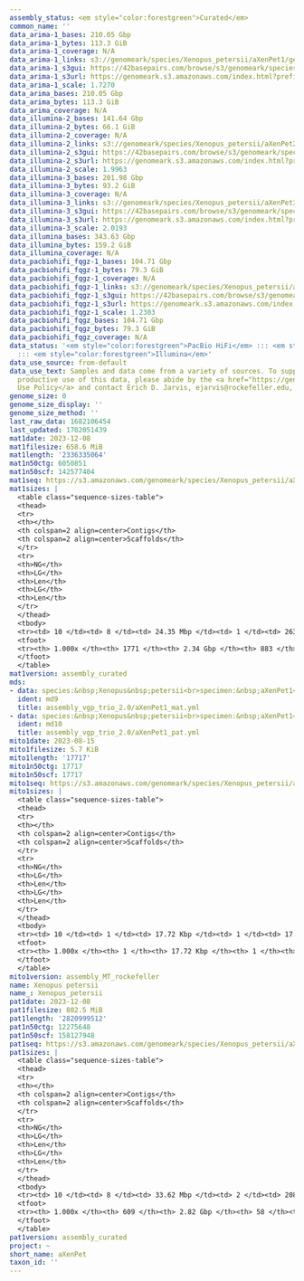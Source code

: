 ```yaml
---
assembly_status: <em style="color:forestgreen">Curated</em>
common_name: ''
data_arima-1_bases: 210.05 Gbp
data_arima-1_bytes: 113.3 GiB
data_arima-1_coverage: N/A
data_arima-1_links: s3://genomeark/species/Xenopus_petersii/aXenPet1/genomic_data/arima/<br>
data_arima-1_s3gui: https://42basepairs.com/browse/s3/genomeark/species/Xenopus_petersii/aXenPet1/genomic_data/arima/
data_arima-1_s3url: https://genomeark.s3.amazonaws.com/index.html?prefix=species/Xenopus_petersii/aXenPet1/genomic_data/arima/
data_arima-1_scale: 1.7270
data_arima_bases: 210.05 Gbp
data_arima_bytes: 113.3 GiB
data_arima_coverage: N/A
data_illumina-2_bases: 141.64 Gbp
data_illumina-2_bytes: 66.1 GiB
data_illumina-2_coverage: N/A
data_illumina-2_links: s3://genomeark/species/Xenopus_petersii/aXenPet2/genomic_data/illumina/<br>
data_illumina-2_s3gui: https://42basepairs.com/browse/s3/genomeark/species/Xenopus_petersii/aXenPet2/genomic_data/illumina/
data_illumina-2_s3url: https://genomeark.s3.amazonaws.com/index.html?prefix=species/Xenopus_petersii/aXenPet2/genomic_data/illumina/
data_illumina-2_scale: 1.9963
data_illumina-3_bases: 201.98 Gbp
data_illumina-3_bytes: 93.2 GiB
data_illumina-3_coverage: N/A
data_illumina-3_links: s3://genomeark/species/Xenopus_petersii/aXenPet3/genomic_data/illumina/<br>
data_illumina-3_s3gui: https://42basepairs.com/browse/s3/genomeark/species/Xenopus_petersii/aXenPet3/genomic_data/illumina/
data_illumina-3_s3url: https://genomeark.s3.amazonaws.com/index.html?prefix=species/Xenopus_petersii/aXenPet3/genomic_data/illumina/
data_illumina-3_scale: 2.0193
data_illumina_bases: 343.63 Gbp
data_illumina_bytes: 159.2 GiB
data_illumina_coverage: N/A
data_pacbiohifi_fqgz-1_bases: 104.71 Gbp
data_pacbiohifi_fqgz-1_bytes: 79.3 GiB
data_pacbiohifi_fqgz-1_coverage: N/A
data_pacbiohifi_fqgz-1_links: s3://genomeark/species/Xenopus_petersii/aXenPet1/genomic_data/pacbio_hifi/<br>
data_pacbiohifi_fqgz-1_s3gui: https://42basepairs.com/browse/s3/genomeark/species/Xenopus_petersii/aXenPet1/genomic_data/pacbio_hifi/
data_pacbiohifi_fqgz-1_s3url: https://genomeark.s3.amazonaws.com/index.html?prefix=species/Xenopus_petersii/aXenPet1/genomic_data/pacbio_hifi/
data_pacbiohifi_fqgz-1_scale: 1.2303
data_pacbiohifi_fqgz_bases: 104.71 Gbp
data_pacbiohifi_fqgz_bytes: 79.3 GiB
data_pacbiohifi_fqgz_coverage: N/A
data_status: '<em style="color:forestgreen">PacBio HiFi</em> ::: <em style="color:forestgreen">Arima</em>
  ::: <em style="color:forestgreen">Illumina</em>'
data_use_source: from-default
data_use_text: Samples and data come from a variety of sources. To support fair and
  productive use of this data, please abide by the <a href="https://genome10k.soe.ucsc.edu/data-use-policies/">Data
  Use Policy</a> and contact Erich D. Jarvis, ejarvis@rockefeller.edu, with any questions.
genome_size: 0
genome_size_display: ''
genome_size_method: ''
last_raw_data: 1682106454
last_updated: 1702051439
mat1date: 2023-12-08
mat1filesize: 658.6 MiB
mat1length: '2336335064'
mat1n50ctg: 6050851
mat1n50scf: 142577404
mat1seq: https://s3.amazonaws.com/genomeark/species/Xenopus_petersii/aXenPet1/assembly_curated/aXenPet1.mat.decon.20231208.fasta.gz
mat1sizes: |
  <table class="sequence-sizes-table">
  <thead>
  <tr>
  <th></th>
  <th colspan=2 align=center>Contigs</th>
  <th colspan=2 align=center>Scaffolds</th>
  </tr>
  <tr>
  <th>NG</th>
  <th>LG</th>
  <th>Len</th>
  <th>LG</th>
  <th>Len</th>
  </tr>
  </thead>
  <tbody>
  <tr><td> 10 </td><td> 8 </td><td> 24.35 Mbp </td><td> 1 </td><td> 263.86 Mbp </td></tr><tr><td> 20 </td><td> 19 </td><td> 17.30 Mbp </td><td> 2 </td><td> 215.43 Mbp </td></tr><tr><td> 30 </td><td> 35 </td><td> 13.27 Mbp </td><td> 4 </td><td> 162.85 Mbp </td></tr><tr><td> 40 </td><td> 55 </td><td> 9.73 Mbp </td><td> 5 </td><td> 143.03 Mbp </td></tr><tr style="background-color:#cccccc;"><td> 50 </td><td> 87 </td><td style="background-color:#88ff88;"> 6.05 Mbp </td><td> 7 </td><td style="background-color:#88ff88;"> 142.58 Mbp </td></tr><tr><td> 60 </td><td> 131 </td><td> 4.71 Mbp </td><td> 9 </td><td> 108.52 Mbp </td></tr><tr><td> 70 </td><td> 193 </td><td> 3.02 Mbp </td><td> 11 </td><td> 101.71 Mbp </td></tr><tr><td> 80 </td><td> 291 </td><td> 1.88 Mbp </td><td> 14 </td><td> 53.10 Mbp </td></tr><tr><td> 90 </td><td> 476 </td><td> 0.83 Mbp </td><td> 19 </td><td> 34.99 Mbp </td></tr><tr><td> 100 </td><td> 1771 </td><td> 6.51 Kbp </td><td> 883 </td><td> 6.51 Kbp </td></tr></tbody>
  <tfoot>
  <tr><th> 1.000x </th><th> 1771 </th><th> 2.34 Gbp </th><th> 883 </th><th> 2.34 Gbp </th></tr>
  </tfoot>
  </table>
mat1version: assembly_curated
mds:
- data: species:&nbsp;Xenopus&nbsp;petersii<br>specimen:&nbsp;aXenPet1<br>projects:&nbsp;<br>&nbsp;&nbsp;-&nbsp;vgp<br>data_location:&nbsp;S3<br>release_to:&nbsp;S3<br>maternal:&nbsp;s3://genomeark/species/Xenopus_petersii/aXenPet1/assembly_vgp_HiC_2.0/aXenPet1.trio.mat.20230815.fasta.gz<br>pretext:&nbsp;s3://genomeark/species/Xenopus_petersii/aXenPet1/assembly_vgp_HiC_2.0/evaluation/hap2/pretext/aXenPet1_hap2__s2_heatmap.pretext<br>kmer_spectra_img:&nbsp;s3://genomeark/species/Xenopus_petersii/aXenPet1/assembly_vgp_HiC_2.0/evaluation/merqury/aXenPet1_png/<br>mito:&nbsp;s3://genomeark/species/Xenopus_petersii/aXenPet1/assembly_MT_rockefeller/aXenPet1.MT.20230815.fasta.gz<br>pacbio_read_dir:&nbsp;s3://genomeark/species/Xenopus_petersii/aXenPet1/genomic_data/pacbio_hifi/<br>pacbio_read_type:&nbsp;hifi<br>hic_read_dir:&nbsp;s3://genomeark/species/Xenopus_petersii/aXenPet1/genomic_data/arima/<br>pipeline:<br>&nbsp;&nbsp;-&nbsp;hifiasm&nbsp;(0.19.3+galaxy0)<br>&nbsp;&nbsp;-&nbsp;purge_dups&nbsp;(2.2)&nbsp;for&nbsp;paternal&nbsp;haplotype<br>&nbsp;&nbsp;-&nbsp;yahs&nbsp;(1.2a.2+galaxy1)<br>assembled_by_group:&nbsp;Rockefeller<br>notes:&nbsp;This&nbsp;was&nbsp;a&nbsp;trio&nbsp;assembly&nbsp;of&nbsp;aXenPet1&nbsp;using&nbsp;parental&nbsp;illumina&nbsp;data.&nbsp;Sample&nbsp;metadata&nbsp;says&nbsp;a&nbsp;female&nbsp;specimen.&nbsp;This&nbsp;individual&nbsp;did&nbsp;not&nbsp;have&nbsp;bionano&nbsp;data.&nbsp;HiC&nbsp;scaffolding&nbsp;was&nbsp;performed&nbsp;with&nbsp;yahs.&nbsp;The&nbsp;HiC&nbsp;prep&nbsp;was&nbsp;Arima&nbsp;kit&nbsp;2.&nbsp;The&nbsp;HiC&nbsp;reads&nbsp;needed&nbsp;to&nbsp;have&nbsp;5&nbsp;bp&nbsp;trimmed&nbsp;from&nbsp;the&nbsp;5'&nbsp;end&nbsp;due&nbsp;to&nbsp;adapter&nbsp;left&nbsp;over&nbsp;from&nbsp;the&nbsp;Arima&nbsp;library&nbsp;prep&nbsp;kit.&nbsp;In&nbsp;the&nbsp;intermediate&nbsp;files,&nbsp;hap1&nbsp;is&nbsp;the&nbsp;paternal&nbsp;haplotype&nbsp;and&nbsp;hap2&nbsp;is&nbsp;the&nbsp;maternal&nbsp;haplotype.&nbsp;The&nbsp;paternal&nbsp;haplotype&nbsp;went&nbsp;through&nbsp;purge_dups&nbsp;due&nbsp;to&nbsp;presence&nbsp;of&nbsp;2-copy&nbsp;k-mers&nbsp;at&nbsp;diploid&nbsp;coverage&nbsp;in&nbsp;the&nbsp;merqury&nbsp;plots.&nbsp;The&nbsp;BUSCO&nbsp;values&nbsp;were&nbsp;troublesome,&nbsp;and&nbsp;likely&nbsp;indicate&nbsp;presence&nbsp;of&nbsp;many&nbsp;paralogs.&nbsp;We&nbsp;are&nbsp;submitting&nbsp;both&nbsp;haplotypes&nbsp;for&nbsp;trio&nbsp;curation,&nbsp;and&nbsp;this&nbsp;is&nbsp;the&nbsp;ticket&nbsp;for&nbsp;the&nbsp;maternal&nbsp;haplotype.
  ident: md9
  title: assembly_vgp_trio_2.0/aXenPet1_mat.yml
- data: species:&nbsp;Xenopus&nbsp;petersii<br>specimen:&nbsp;aXenPet1<br>projects:&nbsp;<br>&nbsp;&nbsp;-&nbsp;vgp<br>data_location:&nbsp;S3<br>release_to:&nbsp;S3<br>paternal:&nbsp;s3://genomeark/species/Xenopus_petersii/aXenPet1/assembly_vgp_HiC_2.0/aXenPet1.trio.pat.20230815.fasta.gz<br>pretext:&nbsp;s3://genomeark/species/Xenopus_petersii/aXenPet1/assembly_vgp_HiC_2.0/evaluation/hap1/pretext/aXenPet1_hap1__s2_heatmap.pretext<br>kmer_spectra_img:&nbsp;s3://genomeark/species/Xenopus_petersii/aXenPet1/assembly_vgp_HiC_2.0/evaluation/merqury/aXenPet1_png/<br>mito:&nbsp;s3://genomeark/species/Xenopus_petersii/aXenPet1/assembly_MT_rockefeller/aXenPet1.MT.20230815.fasta.gz<br>pacbio_read_dir:&nbsp;s3://genomeark/species/Xenopus_petersii/aXenPet1/genomic_data/pacbio_hifi/<br>pacbio_read_type:&nbsp;hifi<br>hic_read_dir:&nbsp;s3://genomeark/species/Xenopus_petersii/aXenPet1/genomic_data/arima/<br>pipeline:<br>&nbsp;&nbsp;-&nbsp;hifiasm&nbsp;(0.19.3+galaxy0)<br>&nbsp;&nbsp;-&nbsp;purge_dups&nbsp;(2.2)&nbsp;for&nbsp;paternal&nbsp;haplotype<br>&nbsp;&nbsp;-&nbsp;yahs&nbsp;(1.2a.2+galaxy1)<br>assembled_by_group:&nbsp;Rockefeller<br>notes:&nbsp;This&nbsp;was&nbsp;a&nbsp;trio&nbsp;assembly&nbsp;of&nbsp;aXenPet1&nbsp;using&nbsp;parental&nbsp;illumina&nbsp;data.&nbsp;Sample&nbsp;metadata&nbsp;says&nbsp;a&nbsp;female&nbsp;specimen.&nbsp;This&nbsp;individual&nbsp;did&nbsp;not&nbsp;have&nbsp;bionano&nbsp;data.&nbsp;HiC&nbsp;scaffolding&nbsp;was&nbsp;performed&nbsp;with&nbsp;yahs.&nbsp;The&nbsp;HiC&nbsp;prep&nbsp;was&nbsp;Arima&nbsp;kit&nbsp;2.&nbsp;The&nbsp;HiC&nbsp;reads&nbsp;needed&nbsp;to&nbsp;have&nbsp;5&nbsp;bp&nbsp;trimmed&nbsp;from&nbsp;the&nbsp;5'&nbsp;end&nbsp;due&nbsp;to&nbsp;adapter&nbsp;left&nbsp;over&nbsp;from&nbsp;the&nbsp;Arima&nbsp;library&nbsp;prep&nbsp;kit.&nbsp;In&nbsp;the&nbsp;intermediate&nbsp;files,&nbsp;hap1&nbsp;is&nbsp;the&nbsp;paternal&nbsp;haplotype&nbsp;and&nbsp;hap2&nbsp;is&nbsp;the&nbsp;maternal&nbsp;haplotype.&nbsp;The&nbsp;paternal&nbsp;haplotype&nbsp;went&nbsp;through&nbsp;purge_dups&nbsp;due&nbsp;to&nbsp;presence&nbsp;of&nbsp;2-copy&nbsp;k-mers&nbsp;at&nbsp;diploid&nbsp;coverage&nbsp;in&nbsp;the&nbsp;merqury&nbsp;plots.&nbsp;The&nbsp;BUSCO&nbsp;values&nbsp;were&nbsp;troublesome,&nbsp;and&nbsp;likely&nbsp;indicate&nbsp;presence&nbsp;of&nbsp;many&nbsp;paralogs.&nbsp;We&nbsp;are&nbsp;submitting&nbsp;both&nbsp;haplotypes&nbsp;for&nbsp;trio&nbsp;curation,&nbsp;and&nbsp;this&nbsp;is&nbsp;the&nbsp;ticket&nbsp;for&nbsp;the&nbsp;paternal&nbsp;haplotype.
  ident: md10
  title: assembly_vgp_trio_2.0/aXenPet1_pat.yml
mito1date: 2023-08-15
mito1filesize: 5.7 KiB
mito1length: '17717'
mito1n50ctg: 17717
mito1n50scf: 17717
mito1seq: https://s3.amazonaws.com/genomeark/species/Xenopus_petersii/aXenPet1/assembly_MT_rockefeller/aXenPet1.MT.20230815.fasta.gz
mito1sizes: |
  <table class="sequence-sizes-table">
  <thead>
  <tr>
  <th></th>
  <th colspan=2 align=center>Contigs</th>
  <th colspan=2 align=center>Scaffolds</th>
  </tr>
  <tr>
  <th>NG</th>
  <th>LG</th>
  <th>Len</th>
  <th>LG</th>
  <th>Len</th>
  </tr>
  </thead>
  <tbody>
  <tr><td> 10 </td><td> 1 </td><td> 17.72 Kbp </td><td> 1 </td><td> 17.72 Kbp </td></tr><tr><td> 20 </td><td> 1 </td><td> 17.72 Kbp </td><td> 1 </td><td> 17.72 Kbp </td></tr><tr><td> 30 </td><td> 1 </td><td> 17.72 Kbp </td><td> 1 </td><td> 17.72 Kbp </td></tr><tr><td> 40 </td><td> 1 </td><td> 17.72 Kbp </td><td> 1 </td><td> 17.72 Kbp </td></tr><tr style="background-color:#cccccc;"><td> 50 </td><td> 1 </td><td style="background-color:#ff8888;"> 17.72 Kbp </td><td> 1 </td><td style="background-color:#ff8888;"> 17.72 Kbp </td></tr><tr><td> 60 </td><td> 1 </td><td> 17.72 Kbp </td><td> 1 </td><td> 17.72 Kbp </td></tr><tr><td> 70 </td><td> 1 </td><td> 17.72 Kbp </td><td> 1 </td><td> 17.72 Kbp </td></tr><tr><td> 80 </td><td> 1 </td><td> 17.72 Kbp </td><td> 1 </td><td> 17.72 Kbp </td></tr><tr><td> 90 </td><td> 1 </td><td> 17.72 Kbp </td><td> 1 </td><td> 17.72 Kbp </td></tr><tr><td> 100 </td><td> 1 </td><td> 17.72 Kbp </td><td> 1 </td><td> 17.72 Kbp </td></tr></tbody>
  <tfoot>
  <tr><th> 1.000x </th><th> 1 </th><th> 17.72 Kbp </th><th> 1 </th><th> 17.72 Kbp </th></tr>
  </tfoot>
  </table>
mito1version: assembly_MT_rockefeller
name: Xenopus petersii
name_: Xenopus_petersii
pat1date: 2023-12-08
pat1filesize: 802.5 MiB
pat1length: '2820999512'
pat1n50ctg: 12275648
pat1n50scf: 158127948
pat1seq: https://s3.amazonaws.com/genomeark/species/Xenopus_petersii/aXenPet1/assembly_curated/aXenPet1.pat.decon.20231208.fasta.gz
pat1sizes: |
  <table class="sequence-sizes-table">
  <thead>
  <tr>
  <th></th>
  <th colspan=2 align=center>Contigs</th>
  <th colspan=2 align=center>Scaffolds</th>
  </tr>
  <tr>
  <th>NG</th>
  <th>LG</th>
  <th>Len</th>
  <th>LG</th>
  <th>Len</th>
  </tr>
  </thead>
  <tbody>
  <tr><td> 10 </td><td> 8 </td><td> 33.62 Mbp </td><td> 2 </td><td> 208.51 Mbp </td></tr><tr><td> 20 </td><td> 17 </td><td> 27.31 Mbp </td><td> 3 </td><td> 181.58 Mbp </td></tr><tr><td> 30 </td><td> 29 </td><td> 20.28 Mbp </td><td> 5 </td><td> 173.82 Mbp </td></tr><tr><td> 40 </td><td> 45 </td><td> 16.06 Mbp </td><td> 6 </td><td> 166.43 Mbp </td></tr><tr style="background-color:#cccccc;"><td> 50 </td><td> 65 </td><td style="background-color:#88ff88;"> 12.28 Mbp </td><td> 8 </td><td style="background-color:#88ff88;"> 158.13 Mbp </td></tr><tr><td> 60 </td><td> 90 </td><td> 10.37 Mbp </td><td> 10 </td><td> 143.89 Mbp </td></tr><tr><td> 70 </td><td> 123 </td><td> 7.24 Mbp </td><td> 12 </td><td> 142.46 Mbp </td></tr><tr><td> 80 </td><td> 171 </td><td> 4.69 Mbp </td><td> 14 </td><td> 137.61 Mbp </td></tr><tr><td> 90 </td><td> 251 </td><td> 2.52 Mbp </td><td> 16 </td><td> 118.77 Mbp </td></tr><tr><td> 100 </td><td> 609 </td><td> 17.67 Kbp </td><td> 58 </td><td> 17.67 Kbp </td></tr></tbody>
  <tfoot>
  <tr><th> 1.000x </th><th> 609 </th><th> 2.82 Gbp </th><th> 58 </th><th> 2.82 Gbp </th></tr>
  </tfoot>
  </table>
pat1version: assembly_curated
project: ~
short_name: aXenPet
taxon_id: ''
---
```

